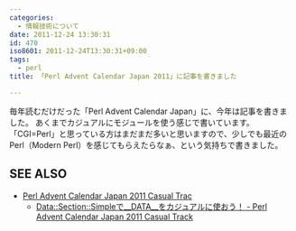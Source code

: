 ```yaml
---
categories:
  - 情報技術について
date: 2011-12-24 13:30:31
id: 470
iso8601: 2011-12-24T13:30:31+09:00
tags:
  - perl
title: 「Perl Advent Calendar Japan 2011」に記事を書きました

---
```


毎年読むだけだった「Perl Advent Calendar Japan」に、今年は記事を書きました。
あくまでカジュアルにモジュールを使う感じで書いています。
「CGI=Perl」と思っている方はまだまだ多いと思いますので、少しでも最近のPerl（Modern Perl）を感じてもらえたらなぁ、という気持ちで書きました。
<div id="see_also">
<h2>SEE ALSO</h2>
<ul>
<li><a href="http://perl-users.jp/articles/advent-calendar/2011/casual/" target="_blank">Perl Advent Calendar Japan 2011 Casual Trac</a>
<ul><li><a href="http://perl-users.jp/articles/advent-calendar/2011/casual/24" target="_blank">Data::Section::Simpleで__DATA__をカジュアルに使おう！ - Perl Advent Calendar Japan 2011 Casual Track</a></li>
</ul>
</li>
</ul>
</div>
    	